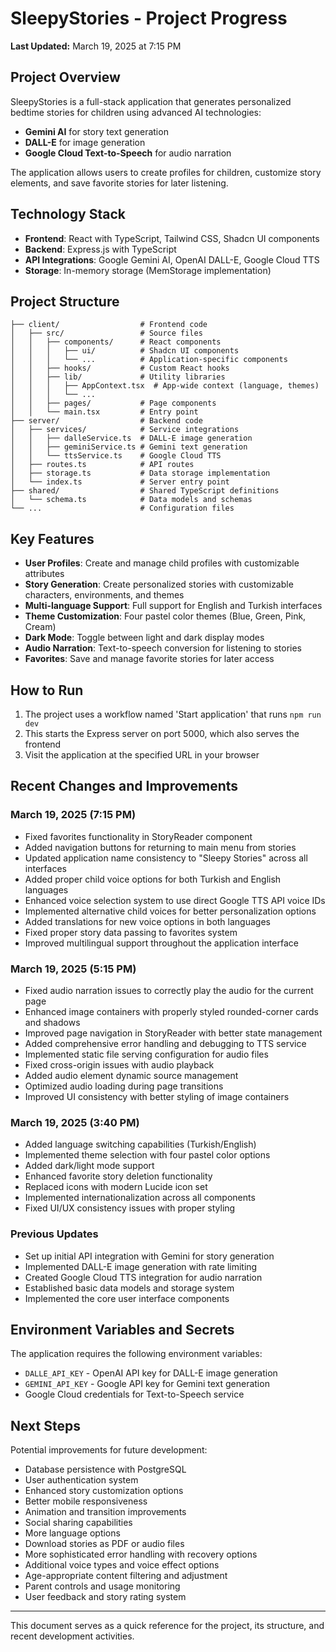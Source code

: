 # SleepyStories - Project Progress

**Last Updated:** March 19, 2025 at 7:15 PM

## Project Overview

SleepyStories is a full-stack application that generates personalized bedtime stories for children using advanced AI technologies:

- **Gemini AI** for story text generation
- **DALL-E** for image generation
- **Google Cloud Text-to-Speech** for audio narration

The application allows users to create profiles for children, customize story elements, and save favorite stories for later listening.

## Technology Stack

- **Frontend**: React with TypeScript, Tailwind CSS, Shadcn UI components
- **Backend**: Express.js with TypeScript
- **API Integrations**: Google Gemini AI, OpenAI DALL-E, Google Cloud TTS
- **Storage**: In-memory storage (MemStorage implementation)

## Project Structure

```
├── client/                  # Frontend code
│   ├── src/                 # Source files
│   │   ├── components/      # React components
│   │   │   ├── ui/          # Shadcn UI components
│   │   │   └── ...          # Application-specific components
│   │   ├── hooks/           # Custom React hooks
│   │   ├── lib/             # Utility libraries
│   │   │   ├── AppContext.tsx  # App-wide context (language, themes)
│   │   │   └── ...
│   │   ├── pages/           # Page components
│   │   └── main.tsx         # Entry point
├── server/                  # Backend code
│   ├── services/            # Service integrations
│   │   ├── dalleService.ts  # DALL-E image generation
│   │   ├── geminiService.ts # Gemini text generation
│   │   └── ttsService.ts    # Google Cloud TTS
│   ├── routes.ts            # API routes
│   ├── storage.ts           # Data storage implementation
│   └── index.ts             # Server entry point
├── shared/                  # Shared TypeScript definitions
│   └── schema.ts            # Data models and schemas
└── ...                      # Configuration files
```

## Key Features

- **User Profiles**: Create and manage child profiles with customizable attributes
- **Story Generation**: Create personalized stories with customizable characters, environments, and themes
- **Multi-language Support**: Full support for English and Turkish interfaces
- **Theme Customization**: Four pastel color themes (Blue, Green, Pink, Cream)
- **Dark Mode**: Toggle between light and dark display modes
- **Audio Narration**: Text-to-speech conversion for listening to stories
- **Favorites**: Save and manage favorite stories for later access

## How to Run

1. The project uses a workflow named 'Start application' that runs `npm run dev`
2. This starts the Express server on port 5000, which also serves the frontend
3. Visit the application at the specified URL in your browser

## Recent Changes and Improvements

### March 19, 2025 (7:15 PM)
- Fixed favorites functionality in StoryReader component
- Added navigation buttons for returning to main menu from stories
- Updated application name consistency to "Sleepy Stories" across all interfaces
- Added proper child voice options for both Turkish and English languages
- Enhanced voice selection system to use direct Google TTS API voice IDs
- Implemented alternative child voices for better personalization options
- Added translations for new voice options in both languages
- Fixed proper story data passing to favorites system
- Improved multilingual support throughout the application interface

### March 19, 2025 (5:15 PM)
- Fixed audio narration issues to correctly play the audio for the current page
- Enhanced image containers with properly styled rounded-corner cards and shadows
- Improved page navigation in StoryReader with better state management
- Added comprehensive error handling and debugging to TTS service
- Implemented static file serving configuration for audio files
- Fixed cross-origin issues with audio playback
- Added audio element dynamic source management
- Optimized audio loading during page transitions
- Improved UI consistency with better styling of image containers

### March 19, 2025 (3:40 PM)
- Added language switching capabilities (Turkish/English)
- Implemented theme selection with four pastel color options
- Added dark/light mode support
- Enhanced favorite story deletion functionality
- Replaced icons with modern Lucide icon set
- Implemented internationalization across all components
- Fixed UI/UX consistency issues with proper styling

### Previous Updates
- Set up initial API integration with Gemini for story generation
- Implemented DALL-E image generation with rate limiting
- Created Google Cloud TTS integration for audio narration
- Established basic data models and storage system
- Implemented the core user interface components

## Environment Variables and Secrets

The application requires the following environment variables:
- `DALLE_API_KEY` - OpenAI API key for DALL-E image generation
- `GEMINI_API_KEY` - Google API key for Gemini text generation
- Google Cloud credentials for Text-to-Speech service

## Next Steps

Potential improvements for future development:
- Database persistence with PostgreSQL
- User authentication system
- Enhanced story customization options
- Better mobile responsiveness
- Animation and transition improvements
- Social sharing capabilities
- More language options
- Download stories as PDF or audio files
- More sophisticated error handling with recovery options
- Additional voice types and voice effect options
- Age-appropriate content filtering and adjustment
- Parent controls and usage monitoring
- User feedback and story rating system

---

This document serves as a quick reference for the project, its structure, and recent development activities.